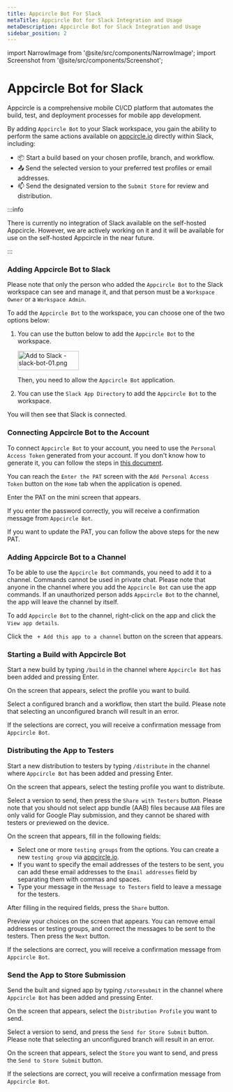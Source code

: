 ```yaml
---
title: Appcircle Bot For Slack
metaTitle: Appcircle Bot for Slack Integration and Usage
metaDescription: Appcircle Bot for Slack Integration and Usage
sidebar_position: 2
---
```


import NarrowImage from '@site/src/components/NarrowImage';
import Screenshot from '@site/src/components/Screenshot';

# Appcircle Bot for Slack

Appcircle is a comprehensive mobile CI/CD platform that automates the build, test, and deployment processes for mobile app development.

By adding `Appcircle Bot` to your Slack workspace, you gain the ability to perform the same actions available on [appcircle.io](https://my.appcircle.io/) directly within Slack, including:

- :package: Start a build based on your chosen profile, branch, and workflow.
- :outbox_tray: Send the selected version to your preferred test profiles or email addresses.
- :mailbox: Send the designated version to the `Submit Store` for review and distribution.  

:::info

There is currently no integration of Slack available on the self-hosted Appcircle. However, we are actively working on it and it will be available for use on the self-hosted Appcircle in the near future.

:::

### Adding Appcircle Bot to Slack

Please note that only the person who added the `Appcircle Bot` to the Slack workspace can see and manage it, and that person must be a `Workspace Owner` or a `Workspace Admin`. 

To add the `Appcircle Bot` to the workspace, you can choose one of the two options below:

1. You can use the button below to add the `Appcircle Bot` to the workspace.

   <a href="https://slackbot.appcircle.io/slack/install"><img alt="Add to Slack - slack-bot-01.png" height="44" width="140" src="https://cdn.appcircle.io/docs/assets/slack-bot-01.png"/></a>

   Then, you need to allow the `Appcircle Bot` application.
   
   <Screenshot url='https://cdn.appcircle.io/docs/assets/slack-bot-02.png' />

2. You can use the `Slack App Directory` to add the `Appcircle Bot` to the workspace.

   <Screenshot url='https://cdn.appcircle.io/docs/assets/slack-bot-0.png' />

You will then see that Slack is connected.

### Connecting Appcircle Bot to the Account

To connect `Appcircle Bot` to your account, you need to use the `Personal Access Token` generated from your account. If you don't know how to generate it, you can follow the steps in [this document](../../appcircle-api/api-authentication.md).

You can reach the `Enter the PAT` screen with the `Add Personal Access Token` button on the `Home` tab when the application is opened.

<Screenshot url='https://cdn.appcircle.io/docs/assets/slack-bot-1.png' />

Enter the PAT on the mini screen that appears.

<Screenshot url='https://cdn.appcircle.io/docs/assets/slack-bot-2.png' />

If you enter the password correctly, you will receive a confirmation message from `Appcircle Bot`.

<Screenshot url='https://cdn.appcircle.io/docs/assets/slack-bot-3.png' />

If you want to update the PAT, you can follow the above steps for the new PAT.

### Adding Appcircle Bot to a Channel

To be able to use the `Appcircle Bot` commands, you need to add it to a channel. Commands cannot be used in private chat. Please note that anyone in the channel where you add the `Appcircle Bot` can use the app commands. If an unauthorized person adds `Appcircle Bot` to the channel, the app will leave the channel by itself.

To add `Appcircle Bot` to the channel, right-click on the app and click the `View app details`.

<Screenshot url='https://cdn.appcircle.io/docs/assets/slack-bot-4.png' />

Click the ` + Add this app to a channel` button on the screen that appears.

<Screenshot url='https://cdn.appcircle.io/docs/assets/slack-bot-5.png' />

### Starting a Build with Appcircle Bot

Start a new build by typing `/build` in the channel where `Appcircle Bot` has been added and pressing Enter.

On the screen that appears, select the profile you want to build.

<Screenshot url='https://cdn.appcircle.io/docs/assets/slack-bot-6.png' />

Select a configured branch and a workflow, then start the build. Please note that selecting an unconfigured branch will result in an error.

<Screenshot url='https://cdn.appcircle.io/docs/assets/slack-bot-7.png' />

If the selections are correct, you will receive a confirmation message from `Appcircle Bot`.

### Distributing the App to Testers

Start a new distribution to testers by typing `/distribute` in the channel where `Appcircle Bot` has been added and pressing Enter.

On the screen that appears, select the testing profile you want to distribute.

<Screenshot url='https://cdn.appcircle.io/docs/assets/slack-bot-8.png' />

Select a version to send, then press the `Share with Testers` button. Please note that you should not select app bundle (AAB) files because `AAB` files are only valid for Google Play submission, and they cannot be shared with testers or previewed on the device.

<Screenshot url='https://cdn.appcircle.io/docs/assets/slack-bot-9.png' />

On the screen that appears, fill in the following fields:
- Select one or more `testing groups` from the options. You can create a new `testing group` via [appcircle.io](https://my.appcircle.io/).
- If you want to specify the email addresses of the testers to be sent, you can add these email addresses to the `Email addresses` field by separating them with commas and spaces.
- Type your message in the `Message to Testers` field to leave a message for the testers.

After filling in the required fields, press the `Share` button.

<Screenshot url='https://cdn.appcircle.io/docs/assets/slack-bot-10.png' />

Preview your choices on the screen that appears. You can remove email addresses or testing groups, and correct the messages to be sent to the testers. Then press the `Next` button.

<Screenshot url='https://cdn.appcircle.io/docs/assets/slack-bot-10.0.png' />


If the selections are correct, you will receive a confirmation message from `Appcircle Bot`.

### Send the App to Store Submission

Send the built and signed app by typing `/storesubmit` in the channel where `Appcircle Bot` has been added and pressing Enter.

On the screen that appears, select the `Distribution Profile` you want to send.

<Screenshot url='https://cdn.appcircle.io/docs/assets/slack-bot-11.png' />

Select a version to send, and press the `Send for Store Submit` button. Please note that selecting an unconfigured branch will result in an error.

<Screenshot url='https://cdn.appcircle.io/docs/assets/slack-bot-12.png' />

On the screen that appears, select the `Store` you want to send, and press the `Send to Store Submit` button.

<Screenshot url='https://cdn.appcircle.io/docs/assets/slack-bot-13.png' />

If the selections are correct, you will receive a confirmation message from `Appcircle Bot`.